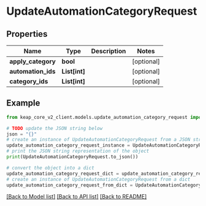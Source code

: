 # UpdateAutomationCategoryRequest


## Properties

Name | Type | Description | Notes
------------ | ------------- | ------------- | -------------
**apply_category** | **bool** |  | [optional] 
**automation_ids** | **List[int]** |  | [optional] 
**category_ids** | **List[int]** |  | [optional] 

## Example

```python
from keap_core_v2_client.models.update_automation_category_request import UpdateAutomationCategoryRequest

# TODO update the JSON string below
json = "{}"
# create an instance of UpdateAutomationCategoryRequest from a JSON string
update_automation_category_request_instance = UpdateAutomationCategoryRequest.from_json(json)
# print the JSON string representation of the object
print(UpdateAutomationCategoryRequest.to_json())

# convert the object into a dict
update_automation_category_request_dict = update_automation_category_request_instance.to_dict()
# create an instance of UpdateAutomationCategoryRequest from a dict
update_automation_category_request_from_dict = UpdateAutomationCategoryRequest.from_dict(update_automation_category_request_dict)
```
[[Back to Model list]](../README.md#documentation-for-models) [[Back to API list]](../README.md#documentation-for-api-endpoints) [[Back to README]](../README.md)


